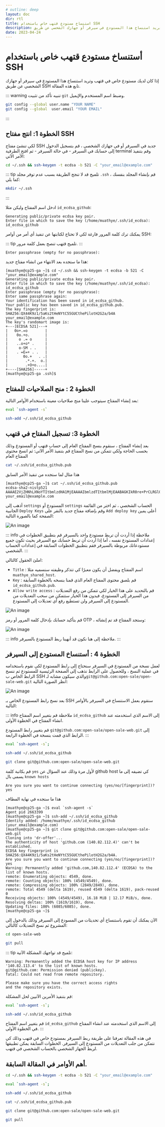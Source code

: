 ```yaml
---
# outline: deep
layout: doc
dir: rtl
title: استنساخ مستودع قتهب خاص باستخدام SSH
description: إذا كان لديك مستودع خاص في قتهب وتريد استنساخ هذا المستودع في سيرفر أو جهازك الشخصي عن طريق SSH تابع هذه المقالة
date: 2023-04-24
---
```


# أستنساخ مستودع قتهب خاص باستخدام SSH

إذا كان لديك مستودع خاص في قتهب وتريد استنساخ هذا المستودع في سيرفر أو جهازك الشخصي عن طريق SSH تابع هذه المقالة.

::: warning تنبيه
تأكد من تثبيت `git` وضبط اسم المستخدم والإيميل.
```sh
git config --global user.name "YOUR NAME"
git config --global  user.email "YOUR EMAIL"
```
:::

## الخطوة 1: انتج مفتاح SSH

لكي تنشئ مفتاح SSH جديد في السيرفر أو في جهازك الشخصي ، قم بتسجيل الدخول إلى حسابك في السيرفر - في حالة السيرفر - ثم افتح الطرفية terminal وقم بتنفيذ الأمر الآتي:

```sh
cd ~/.ssh && ssh-keygen -t ecdsa -b 521 -C "your_email@example.com"
```

::: tip  تلميح
قد لا تنجح الطريقة بسبب عدم توفر مجلد `.ssh` ، قم بإنشاء المجلد بنفسك كما يلي:
```sh
mkdir ~/.ssh
```
:::

ادخل اسم المفتاح وليكن مثلا `id_ecdsa_github`:

```
Generating public/private ecdsa key pair.
Enter file in which to save the key (/home/muathye/.ssh/id_ecdsa): id_ecdsa_github
```

يمكنك ترك كلمة المرور فارغة لكي لا تحتاج لكتابتها عن تنفيذ أي أمر من أوامر SSH:

::: tip تلميح
قتهب تنصح بعمل كلمة مرور.
:::

```
Enter passphrase (empty for no passphrase):
```

هذا ما ستجده بعد الانتهاء من انشاء مفتاح جديد:

```
[muathye@cp25-ga ~]$ cd ~/.ssh && ssh-keygen -t ecdsa -b 521 -C "your_email@example.com"
Generating public/private ecdsa key pair.
Enter file in which to save the key (/home/muathye/.ssh/id_ecdsa): id_ecdsa_github
Enter passphrase (empty for no passphrase):
Enter same passphrase again:
Your identification has been saved in id_ecdsa_github.
Your public key has been saved in id_ecdsa_github.pub.
The key fingerprint is:
SHA256:QX44K9z1/5aKs2tHeNYtC55GUCthePilotH2G2a/b4A your_email@example.com
The key's randomart image is:
+---[ECDSA 521]---+
|   0o+.=o        |
|    0o.+o.       |
|     o .= o      |
|    ..o+o* .     |
|     o-SM . .    |
|    . =E=+ . .   |
|       0o.+   . .|
|        .*.+.  o.|
|        .+O+o....|
+----[SHA256]-----+
[muathye@cp25-ga .ssh]$
```

## الخطوة 2 : منح الصلاحيات للمفتاح

بعد إنشاء المفتاح سيتوجب علينا منح صلاحيات معينة باستخدام الأوامر التالية:

```sh
eval `ssh-agent -s`
```

```sh
ssh-add ~/.ssh/id_ecdsa_github
```

## الخطوة 3: تسجيل المفتاح في قتهب

بعد إنشاء المفتاح ، سنقوم بنسخ المفتاح العام إلى حساب قتهب أو المستودع وذلك بحسب الحاجة
ولكي تتمكن من نسخ المفتاح قم بتنفيذ الأمر الآتي: ثم انسخ محتوى المفتاح العام

```sh
cat ~/.ssh/id_ecdsa_github.pub
```

هذا مثال لما ستجده من تنفيذ الأمر السابق

```
[muathye@cp25-ga ~]$ cat ~/.ssh/id_ecdsa_github.pub
ecdsa-sha2-nistp521 AAAAE2VjZHNhLXNoYTItbmlzdHA1MjEAAAAIbmlzdTItbmlMjEAABAGKIkR0re+PrCLRGl0yBWYIHuq9aErCLRGl0jIDAEjY+WsENmnwtQ8cyBwE7aV2heKTtfwE7aV2h7NnJ61ZXqeKTtfwEsr4R+L/qHL0GbeIVCuZXf67Krr7KrrYB3ybjudWu7xgqZgrr59cq9aErCLRCOis/ICojHy67cp9OCnCFLD1MJPg== your_email@example.com
```

أذهب إلى `settings` المستودع أو `settings` الحساب الشخصي ، ثم اختر من القائمة الجانبية `Deploy Keys` وقم بإضافة مفتاح جديد بالنقر على `Add deploy key` أعلى يمين الصفحة كما بالصورة التالية:

![An image](/articles/2023-04-24/deploy-keys.png)

::: info ملاحظة
إذا أردت أن تربط مستودع واحد بالسيرفر قم بتطبيق الخطوات في إعدادات المستودع نفسه ، أما إذا أردت أن تربط حسابك مع السيرفر بحيث تكون جميع مستودعاتك مربوطة بالسيرفر فقم بتطبيق الخطوات السابقة في إعدادات الحساب الشخصي.
:::


املئ الحقول كالتالي:

- `Title` : اسم المفتاح ويفضل أن يكون معبرًا كي تتذكر وظيفته سنسميه مثلا `muathye_shared_host`.
- `Key` : قم بلصق محتوى المفتاح العام الذي قمنا بنسخه بالخطوة السابقة `id_ecdsa_github.pub`.
- `Allow write access` : قم بالتحديد على هذا الخيار لكي تتمكن من رفع التعديلات من السيرفر إلى المستودع، فبدون هذا الخيار ستتمكن من سحب التعديلات من المستودع إلى السيرفر ولن تستطيع رفع أي تعديلات إلى المستودع.

![An image](/articles/2023-04-24/add-deploy-key.png)

قم بتأكيد حسابك بإدخال كلمة المرور أو رمز OTP ، وستجد المفتاح قد تم إنشائه:

![An image](/articles/2023-04-24/deploy-key.png)

::: info ملاحظة
إلى هنا نكون قد أنهينا ربط المستودع بالسيرفر.
:::

## الخطوة 4 : أستنساخ المستودع إلى السيرفر

لعمل نسخة من المستودع في السيرفر سنحتاج إلى رابط المستودع لكي نقوم باستخدامه في عملية النسخ ، وللحصول على الرابط نذهب إلى الصفحة الرئيسية للمستودع ثم ننسخ الرابط الخاص ب SSH والذي سيكون مشابه لـ`git@github.com:open-sale/open-sale-web.git` انظر الصورة التالية:

![An image](/articles/2023-04-24/ssh-clone-url.png)

بعد نسخ رابط المستودع الخاص بـ SSH سنقوم بعمل الاستنساخ في السيرفر بالأوامر التالية:

::: info ملاحظة
قم بتغيير اسم المفتاح `id_ecdsa_github` إلى الاسم الذي استخدمته عند انشاء المفتاح في الخطوة الأولى.

قم بتغيير رابط المستودع `git@github.com:open-sale/open-sale-web.git` إلى الرابط الذي قمت بنسخة في الخطوة الرابعة.
:::

```sh
eval `ssh-agent -s`;
```

```sh
ssh-add ~/.ssh/id_ecdsa_github
```

```sh
git clone git@github.com:open-sale/open-sale-web.git
```

قم بكاتبة كلمة `yes` لأول مرة وذلك عند السؤال عن github host كي تضيفه إلى ما يسمى بال `known hosts`

```
Are you sure you want to continue connecting (yes/no/[fingerprint])? yes
```

هذا ما ستجده في نهاية المطاف

```
[muathye@cp25-ga ~]$ eval `ssh-agent -s`
Agent pid 2663399
[muathye@cp25-ga ~]$ ssh-add ~/.ssh/id_ecdsa_github
Identity added: /home/muathye/.ssh/id_ecdsa_github (your_email@example.com)
[muathye@cp25-ga ~]$ git clone git@github.com:open-sale/open-sale-web.git
Cloning into 'dr-offer'...
The authenticity of host 'github.com (140.82.112.4)' can't be established.
ECDSA key fingerprint is SHA256:QX44K9z1/5aKs2tHeNYtC55GUCthePilotH2G2a/b4A.
Are you sure you want to continue connecting (yes/no/[fingerprint])? yes
Warning: Permanently added 'github.com,140.82.112.4' (ECDSA) to the list of known hosts.
remote: Enumerating objects: 4549, done.
remote: Counting objects: 100% (4549/4549), done.
remote: Compressing objects: 100% (2849/2849), done.
remote: Total 4549 (delta 1619), reused 4549 (delta 1619), pack-reused 0
Receiving objects: 100% (4549/4549), 16.18 MiB | 12.17 MiB/s, done.
Resolving deltas: 100% (1619/1619), done.
Updating files: 100% (6085/6085), done.
[muathye@cp25-ga ~]$
```

الآن يمكنك أن تقوم باستنساخ أي تحديثات من المسودع إلى السيرفر وذلك بالدخول إلى المشروع ثم نسخ التعديلات كالتالي:

```sh
cd open-sale-web
```

```sh
git pull
```

::: tip تلميح
قد تواجهك المشكلة الآتية:
```
Warning: Permanently added the ECDSA host key for IP address '140.82.113.4' to the list of known hosts.
git@github.com: Permission denied (publickey).
fatal: Could not read from remote repository.

Please make sure you have the correct access rights
and the repository exists.
```
قم بتنفيذ الأمرين الآتيين لحل المشكلة:

```sh
eval `ssh-agent -s`;

ssh-add ~/.ssh/id_ecdsa_github
```

قم بتغيير اسم المفتاح `id_ecdsa_github` إلى الاسم الذي استخدمته عند انشاء المفتاح في الخطوة الأولى.
:::

في هذه المقالة تعرفنا على طريقة ربط السيرفر بمستودع خاص في قتهب وذلك كي نتمكن من جلب التعديلات من المستودع إلى السيرفر. الخطوات السابقة يمكن تطبيقها لربط الجهاز الشخصي بالحساب الشخصي في قتهب.

## أهم الأوامر في المقالة السابقة.

```sh
cd ~/.ssh && ssh-keygen -t ecdsa -b 521 -C "your_email@example.com"
```

```sh
eval `ssh-agent -s`;
```

```sh
ssh-add ~/.ssh/id_ecdsa_github
```

```sh
cat ~/.ssh/id_ecdsa_github.pub
```

```sh
git clone git@github.com:open-sale/open-sale-web.git
```

```sh
git pull
```
